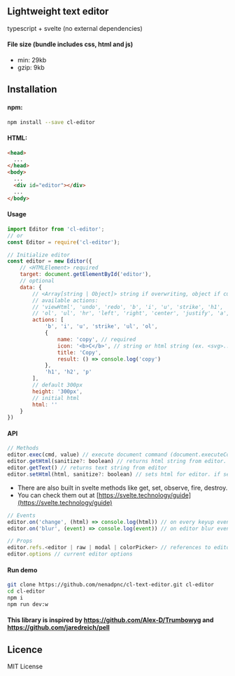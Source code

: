 ## Lightweight text editor

typescript + svelte (no external dependencies) 

#### File size (bundle includes css, html and js)
* min: 29kb
* gzip: 9kb

## Installation

#### npm:

```bash
npm install --save cl-editor
```

#### HTML:

```html
<head>
  ...
</head>
<body>
  ...
  <div id="editor"></div>
  ...
</body>
```

#### Usage
```js
import Editor from 'cl-editor';
// or
const Editor = require('cl-editor');
```
```js
// Initialize editor
const editor = new Editor({
    // <HTMLElement> required
    target: document.getElementById('editor'),
    // optional
    data: {
        // <Array[string | Object]> string if overwriting, object if customizing/creating
        // available actions:
        // 'viewHtml', 'undo', 'redo', 'b', 'i', 'u', 'strike', 'h1', 'h2', 'p', 'blockquote', 
        // 'ol', 'ul', 'hr', 'left', 'right', 'center', 'justify', 'a', 'image', 'forecolor', 'backcolor', 'removeFormat'
        actions: [
            'b', 'i', 'u', 'strike', 'ul', 'ol',
            {
                name: 'copy', // required
                icon: '<b>C</b>', // string or html string (ex. <svg>...</svg>)
                title: 'Copy',
                result: () => console.log('copy')
            },
            'h1', 'h2', 'p'
        ],
        // default 300px
        height: '300px',
        // initial html
        html: ''
    }
})
```

#### API
```js
// Methods
editor.exec(cmd, value) // execute document command (document.executeCommand(cmd, false, value))
editor.getHtml(sanitize?: boolean) // returns html string from editor. if passed true as argument, html will be sanitized before return
editor.getText() // returns text string from editor
editor.setHtml(html, sanitize?: boolean) // sets html for editor. if second argument is true, html will be sanitized
```
* There are also built in svelte methods like get, set, observe, fire, destroy.
* You can check them out at [https://svelte.technology/guide](https://svelte.technology/guide)
```js
// Events
editor.on('change', (html) => console.log(html)) // on every keyup event
editor.on('blur', (event) => console.log(event)) // on editor blur event
```
```js
// Props
editor.refs.<editor | raw | modal | colorPicker> // references to editor, raw (textarea), modal and colorPicker HTMLElements
editor.options // current editor options
```

#### Run demo
```bash
git clone https://github.com/nenadpnc/cl-text-editor.git cl-editor
cd cl-editor
npm i
npm run dev:w
```

#### This library is inspired by https://github.com/Alex-D/Trumbowyg and https://github.com/jaredreich/pell

## Licence

 MIT License
